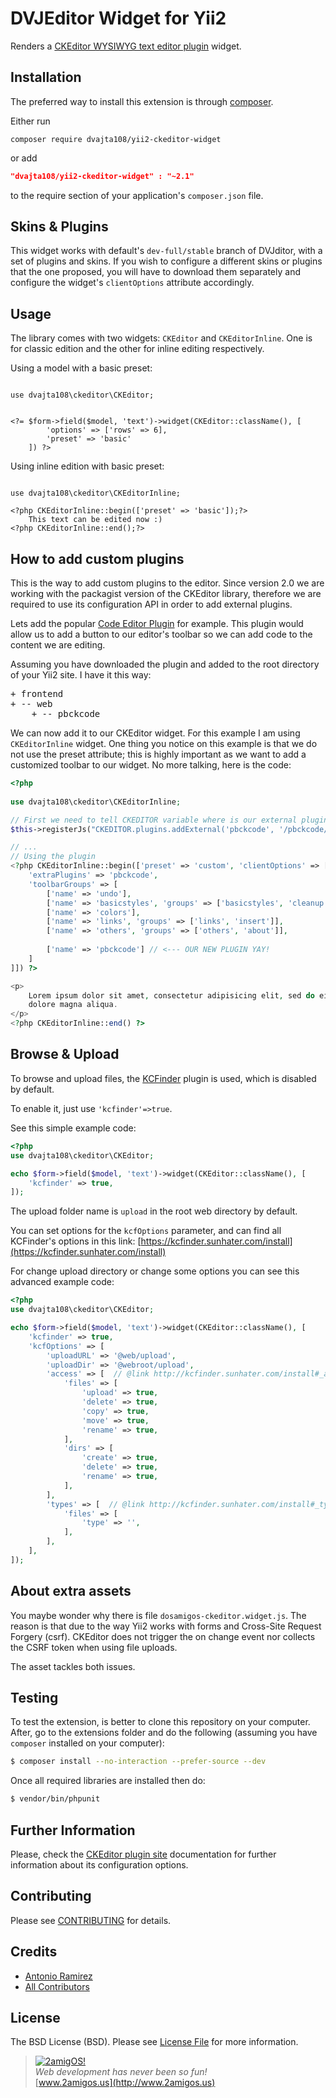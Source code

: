 DVJEditor Widget for Yii2
========================

Renders a [CKEditor WYSIWYG text editor plugin](http://www.ckeditor.com) widget.

Installation
------------
The preferred way to install this extension is through [composer](http://getcomposer.org/download/).

Either run

```
composer require dvajta108/yii2-ckeditor-widget
```
or add

```json
"dvajta108/yii2-ckeditor-widget" : "~2.1"
```

to the require section of your application's `composer.json` file.

Skins & Plugins
---------------

This widget works with default's `dev-full/stable` branch of DVJditor, with a set of plugins and skins. If you wish to
configure a different skins or plugins that the one proposed, you will have to download them separately and configure
the widget's `clientOptions` attribute accordingly.


Usage
-----
The library comes with two widgets: `CKEditor` and `CKEditorInline`. One is for classic edition and the other for inline
editing respectively.

Using a model with a basic preset:

```

use dvajta108\ckeditor\CKEditor;


<?= $form->field($model, 'text')->widget(CKEditor::className(), [
        'options' => ['rows' => 6],
        'preset' => 'basic'
    ]) ?>
```
Using inline edition with basic preset:

```

use dvajta108\ckeditor\CKEditorInline;

<?php CKEditorInline::begin(['preset' => 'basic']);?>
    This text can be edited now :)
<?php CKEditorInline::end();?>
```

How to add custom plugins
-------------------------
This is the way to add custom plugins to the editor. Since version 2.0 we are working with the packagist version of the 
CKEditor library, therefore we are required to use its configuration API in order to add external plugins. 

Lets add the popular [Code Editor Plugin](http://ckeditor.com/addon/pbckcode) for example. This plugin would allow us to 
add a button to our editor's toolbar so we can add code to the content we are editing. 

Assuming you have downloaded the plugin and added to the root directory of your Yii2 site. I have it this way: 

<pre>
+ frontend 
+ -- web 
    + -- pbckcode 
</pre>

We can now add it to our CKEditor widget. For this example I am using `CKEditorInline` widget. One thing you notice on 
this example is that we do not use the preset attribute; this is highly important as we want to add a customized toolbar to our 
widget. No more talking, here is the code:
 
```php 
<?php
 
use dvajta108\ckeditor\CKEditorInline;

// First we need to tell CKEDITOR variable where is our external plugin
$this->registerJs("CKEDITOR.plugins.addExternal('pbckcode', '/pbckcode/plugin.js', '');");

// ... 
// Using the plugin
<?php CKEditorInline::begin(['preset' => 'custom', 'clientOptions' => [
    'extraPlugins' => 'pbckcode',
    'toolbarGroups' => [
        ['name' => 'undo'],
        ['name' => 'basicstyles', 'groups' => ['basicstyles', 'cleanup']],
        ['name' => 'colors'],
        ['name' => 'links', 'groups' => ['links', 'insert']],
        ['name' => 'others', 'groups' => ['others', 'about']],
        
        ['name' => 'pbckcode'] // <--- OUR NEW PLUGIN YAY!
    ]
]]) ?>

<p>
    Lorem ipsum dolor sit amet, consectetur adipisicing elit, sed do eiusmod tempor incididunt ut labore et
    dolore magna aliqua. 
</p>
<?php CKEditorInline::end() ?>
```

Browse & Upload
---------------
To browse and upload files, the [KCFinder](https://kcfinder.sunhater.com/) plugin is used, which is disabled by default.

To enable it, just use `'kcfinder'=>true`.

See this simple example code:

```php
<?php
use dvajta108\ckeditor\CKEditor;

echo $form->field($model, 'text')->widget(CKEditor::className(), [
    'kcfinder' => true,
]);
```

The upload folder name is `upload` in the root web directory by default.

You can set options for the `kcfOptions` parameter, and can find all KCFinder's options in this link: [https://kcfinder.sunhater.com/install](https://kcfinder.sunhater.com/install)

For change upload directory or change some options you can see this advanced example code:

```php
<?php
use dvajta108\ckeditor\CKEditor;

echo $form->field($model, 'text')->widget(CKEditor::className(), [
    'kcfinder' => true,
    'kcfOptions' => [
        'uploadURL' => '@web/upload',
        'uploadDir' => '@webroot/upload',
        'access' => [  // @link http://kcfinder.sunhater.com/install#_access
            'files' => [
                'upload' => true,
                'delete' => true,
                'copy' => true,
                'move' => true,
                'rename' => true,
            ],
            'dirs' => [
                'create' => true,
                'delete' => true,
                'rename' => true,
            ],
        ],
        'types' => [  // @link http://kcfinder.sunhater.com/install#_types
            'files' => [
                'type' => '',
            ],
        ],
    ],
]);
```

About extra assets 
------------------
You maybe wonder why there is file `dosamigos-ckeditor.widget.js`. The reason is that due to the way Yii2 works with 
forms and Cross-Site Request Forgery (csrf). CKEditor does not trigger the on change event nor collects the CSRF token 
when using file uploads. 

The asset tackles both issues. 

Testing
-------

To test the extension, is better to clone this repository on your computer. After, go to the extensions folder and do
the following (assuming you have `composer` installed on your computer): 

```bash 
$ composer install --no-interaction --prefer-source --dev
```
Once all required libraries are installed then do: 

```bash 
$ vendor/bin/phpunit
```

Further Information
-------------------
Please, check the [CKEditor plugin site](http://www.ckeditor.com) documentation for further information about its configuration options.

Contributing
------------

Please see [CONTRIBUTING](CONTRIBUTING.md) for details.

Credits
-------

- [Antonio Ramirez](https://github.com/tonydspaniard)
- [All Contributors](../../contributors)

License
-------

The BSD License (BSD). Please see [License File](LICENSE.md) for more information.


> [![2amigOS!](http://www.gravatar.com/avatar/55363394d72945ff7ed312556ec041e0.png)](http://www.2amigos.us)  
<i>Web development has never been so fun!</i>  
[www.2amigos.us](http://www.2amigos.us)
